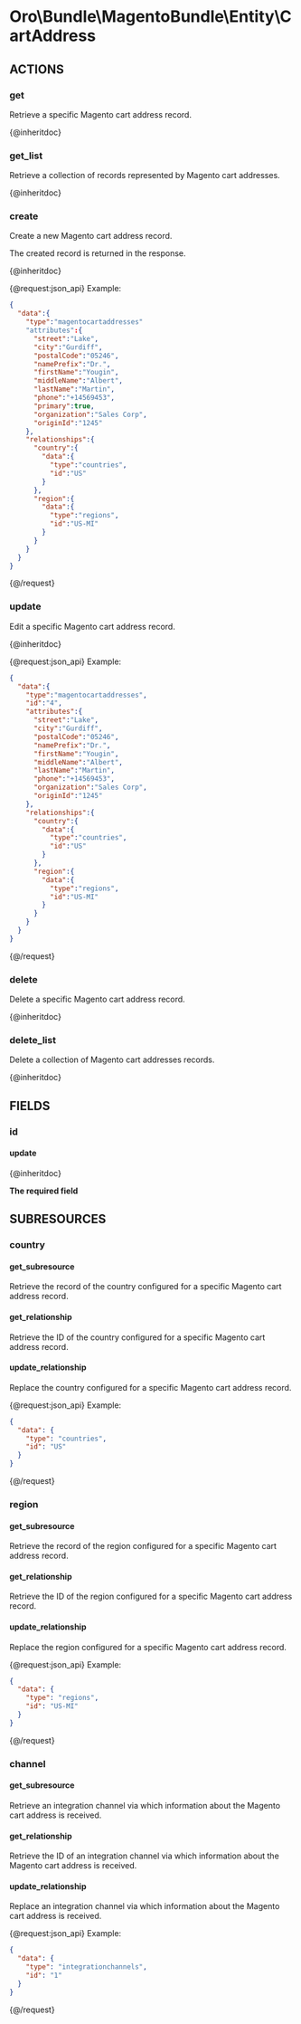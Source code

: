 # Oro\Bundle\MagentoBundle\Entity\CartAddress

## ACTIONS  

### get

Retrieve a specific Magento cart address record.

{@inheritdoc}

### get_list

Retrieve a collection of records represented by Magento cart addresses.

{@inheritdoc}

### create

Create a new Magento cart address record.

The created record is returned in the response.

{@inheritdoc}

{@request:json_api}
Example:

```JSON
{  
  "data":{
    "type":"magentocartaddresses"
    "attributes":{
      "street":"Lake",
      "city":"Gurdiff",
      "postalCode":"05246",
      "namePrefix":"Dr.",
      "firstName":"Yougin",
      "middleName":"Albert",
      "lastName":"Martin",
      "phone":"+14569453",
      "primary":true,
      "organization":"Sales Corp",
      "originId":"1245"
    },
    "relationships":{
      "country":{  
        "data":{
          "type":"countries",
          "id":"US"
        }
      },
      "region":{  
        "data":{
          "type":"regions",
          "id":"US-MI"
        }
      }
    }
  }
}
```
{@/request}

### update

Edit a specific Magento cart address record.

{@inheritdoc}

{@request:json_api}
Example:

```JSON
{  
  "data":{
    "type":"magentocartaddresses",
    "id":"4",
    "attributes":{
      "street":"Lake",
      "city":"Gurdiff",
      "postalCode":"05246",
      "namePrefix":"Dr.",
      "firstName":"Yougin",
      "middleName":"Albert",
      "lastName":"Martin",
      "phone":"+14569453",
      "organization":"Sales Corp",
      "originId":"1245"
    },
    "relationships":{
      "country":{
        "data":{
          "type":"countries",
          "id":"US"
        }
      },
      "region":{
        "data":{
          "type":"regions",
          "id":"US-MI"
        }
      }
    }
  }
}
```
{@/request}

### delete

Delete a specific Magento cart address record.

{@inheritdoc}

### delete_list

Delete a collection of Magento cart addresses records.

{@inheritdoc}

## FIELDS

### id

#### update

{@inheritdoc}

**The required field**

## SUBRESOURCES

### country

#### get_subresource

Retrieve the record of the country configured for a specific Magento cart address record.

#### get_relationship

Retrieve the ID of the country configured for a specific Magento cart address record.

#### update_relationship

Replace the country configured for a specific Magento cart address record.

{@request:json_api}
Example:

```JSON
{
  "data": {
    "type": "countries",
    "id": "US"
  }
}
```
{@/request}

### region

#### get_subresource

Retrieve the record of the region configured for a specific Magento cart address record.

#### get_relationship

Retrieve the ID of the region configured for a specific Magento cart address record.

#### update_relationship

Replace the region configured for a specific Magento cart address record.

{@request:json_api}
Example:

```JSON
{
  "data": {
    "type": "regions",
    "id": "US-MI"
  }
}
```
{@/request}

### channel

#### get_subresource

Retrieve an integration channel via which information about the Magento cart address is received.

#### get_relationship

Retrieve the ID of an integration channel via which information about the Magento cart address is received.

#### update_relationship

Replace an integration channel via which information about the Magento cart address is received.

{@request:json_api}
Example:

```JSON
{
  "data": {
    "type": "integrationchannels",
    "id": "1"
  }
}
```
{@/request}
